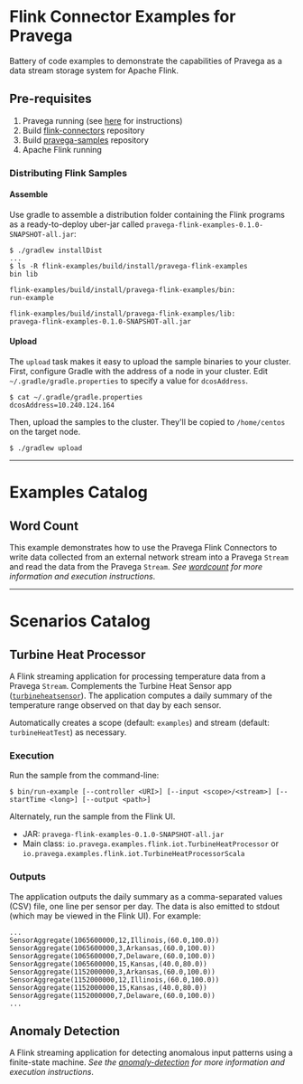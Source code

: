 # Flink Connector Examples for Pravega
Battery of code examples to demonstrate the capabilities of Pravega as a data stream storage 
system for Apache Flink. 

## Pre-requisites
1. Pravega running (see [here](http://pravega.io/docs/latest/getting-started/) for instructions)
2. Build [flink-connectors](https://github.com/pravega/flink-connectors) repository
3. Build [pravega-samples](https://github.com/pravega/pravega-samples) repository
4. Apache Flink running


### Distributing Flink Samples
#### Assemble
Use gradle to assemble a distribution folder containing the Flink programs as a ready-to-deploy 
uber-jar called `pravega-flink-examples-0.1.0-SNAPSHOT-all.jar`:

```
$ ./gradlew installDist
...
$ ls -R flink-examples/build/install/pravega-flink-examples
bin	lib

flink-examples/build/install/pravega-flink-examples/bin:
run-example

flink-examples/build/install/pravega-flink-examples/lib:
pravega-flink-examples-0.1.0-SNAPSHOT-all.jar
```

#### Upload
The `upload` task makes it easy to upload the sample binaries to your cluster. First, configure 
Gradle with the address of a node in your cluster.   Edit `~/.gradle/gradle.properties` to 
specify a value for `dcosAddress`.

```
$ cat ~/.gradle/gradle.properties
dcosAddress=10.240.124.164
```

Then, upload the samples to the cluster.  They'll be copied to `/home/centos` on the target node.
```
$ ./gradlew upload
```

---

# Examples Catalog

## Word Count

This example demonstrates how to use the Pravega Flink Connectors to write data collected
from an external network stream into a Pravega `Stream` and read the data from the Pravega `Stream`.
_See [wordcount](doc/flink-wordcount/README.md) for more information and execution instructions_.

---

# Scenarios Catalog

## Turbine Heat Processor
A Flink streaming application for processing temperature data from a Pravega `Stream`. 
Complements the Turbine Heat Sensor app ([`turbineheatsensor`](https://github.com/pravega/pravega-samples/tree/master/standalone-examples/src/main/java/io/pravega/example/turbineheatsensor)). 
The application computes a daily summary of the temperature range observed on that day by each sensor.

Automatically creates a scope (default: `examples`) and stream (default: `turbineHeatTest`) as necessary.

### Execution
Run the sample from the command-line:
```
$ bin/run-example [--controller <URI>] [--input <scope>/<stream>] [--startTime <long>] [--output <path>]
```

Alternately, run the sample from the Flink UI.
- JAR: `pravega-flink-examples-0.1.0-SNAPSHOT-all.jar`
- Main class: `io.pravega.examples.flink.iot.TurbineHeatProcessor` or `io.pravega.examples.flink.iot.TurbineHeatProcessorScala`

### Outputs
The application outputs the daily summary as a comma-separated values (CSV) file, one line per sensor per day. The data is
also emitted to stdout (which may be viewed in the Flink UI). For example:

```
...
SensorAggregate(1065600000,12,Illinois,(60.0,100.0))
SensorAggregate(1065600000,3,Arkansas,(60.0,100.0))
SensorAggregate(1065600000,7,Delaware,(60.0,100.0))
SensorAggregate(1065600000,15,Kansas,(40.0,80.0))
SensorAggregate(1152000000,3,Arkansas,(60.0,100.0))
SensorAggregate(1152000000,12,Illinois,(60.0,100.0))
SensorAggregate(1152000000,15,Kansas,(40.0,80.0))
SensorAggregate(1152000000,7,Delaware,(60.0,100.0))
...
```

## Anomaly Detection
A Flink streaming application for detecting anomalous input patterns using a finite-state machine.
_See the [anomaly-detection](https://github.com/pravega/pravega-samples/tree/master/anomaly-detection/README.md) 
for more information and execution instructions_.

